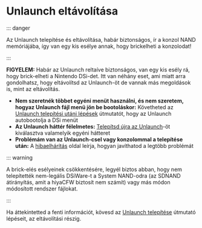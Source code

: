 # Unlaunch eltávolítása

::: danger

Az Unlaunch telepítése és eltávolítása, habár biztonságos, ír a konzol NAND memóriájába, így van egy kis esélye annak, hogy brickelheti a konzolodat!

:::

**FIGYELEM:** Habár az Unlaunch reltaíve biztonságos, van egy kis esély rá, hogy brick-elheti a Nintendo DSi-det. Itt van néhány eset, ami miatt arra gondolhatsz, hogy eltávolítsd az Unlaunch-öt de vannak más megoldások is, mint az eltávolítás.

- **Nem szeretnék többet egyéni menüt használni, és nem szeretem, hogyaz Unlaunch fájl menü jön be bootoláskor:** Követheted az [Unlaunch telepítési utáni lépések](installing-unlaunch.html#section-iv-post-unlaunch-configuration) útmutatót, hogy az Unlaunch autobootolja a DSi menüt
- **Az Unlaunch háttér félelmetes:** [Telepítsd újra az Unlaunch](installing-unlaunch.html)-öt kiválasztva valamelyik egyéni hátteret
- **Problémám van az Unlaunch-csel vagy konzolommal a telepítése után:** A [hibaelhárítás](troubleshooting.html#unlaunch) oldal leírja, hogyan javíthatod a legtöbb problémát

::: warning

A brick-elés esélyeinek csökkentésére, legyél biztos abban, hogy nem telepítették nem-legális DSiWare-t a System NAND-odra (az SDNAND átirányítás, amit a hiyaCFW biztosít nem számít) vagy más módon módosított rendszer fájlokat.

:::

Ha áttekintetted a fenti információt, kövesd az [Unlaunch telepítése](installing-unlaunch.html) útmutató lépéseit, az eltávolítási részig.
